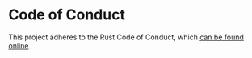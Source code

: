# Code of Conduct

This project adheres to the Rust Code of Conduct, 
which [can be found online](https://www.rust-lang.org/conduct.html).
